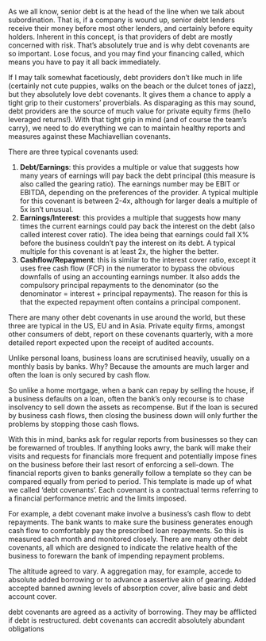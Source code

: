 <p>As we all know, senior debt is at the head of the line when we talk about subordination. That is, if a company is wound up, senior debt lenders receive their money before most other lenders, and certainly before equity holders. Inherent in this concept, is that providers of debt are mostly concerned with risk. That&#8217;s absolutely true and is why debt covenants are so important. Lose focus, and you may find your financing called, which means you have to pay it all back immediately.</p><p>If I may talk somewhat facetiously, debt providers don&#8217;t like much in life (certainly not cute puppies, walks on the beach or the dulcet tones of jazz), but they absolutely love debt covenants. It gives them a chance to apply a tight grip to their customers&#8217; proverbials. As disparaging as this may sound, debt providers are the source of much value for private equity firms (hello leveraged returns!). With that tight grip in mind (and of course the team&#8217;s carry), we need to do everything we can to maintain healthy reports and measures against these Machiavellian covenants.</p><p>There are three typical covenants used:</p><ol><li><strong>Debt/Earnings</strong>: this provides a multiple or value that suggests how many years of earnings will pay back the debt principal (this measure is also called the gearing ratio). The earnings number may be EBIT or EBITDA, depending on the preferences of the provider. A typical multiple for this covenant is between 2-4x, although for larger deals a multiple of 5x isn&#8217;t unusual.</li><li><strong>Earnings/Interest</strong>: this provides a multiple that suggests how many times the current earnings could pay back the interest on the debt (also called interest cover ratio). The idea being that earnings could fall X% before the business couldn&#8217;t pay the interest on its debt. A typical multiple for this covenant is at least 2x, the higher the better.</li><li><strong>Cashflow/Repayment</strong>: this is similar to the interest cover ratio, except it uses free cash flow (FCF) in the numerator to bypass the obvious downfalls of using an accounting earnings number. It also adds the compulsory principal repayments to the denominator (so the denominator = interest + principal repayments). The reason for this is that the expected repayment often contains a principal component.</li></ol><p>There are many other debt covenants in use around the world, but these three are typical in the US, EU and in Asia. Private equity firms, amongst other consumers of debt, report on these covenants quarterly, with a more detailed report expected upon the receipt of audited accounts.</p><p>Unlike personal loans, business loans are scrutinised heavily, usually on a monthly basis by banks. Why? Because the amounts are much larger and often the loan is only secured by cash flow.</p><p>So unlike a home mortgage, when a bank can repay by selling the house, if a business defaults on a loan, often the bank&#8217;s only recourse is to chase insolvency to sell down the assets as recompense. But if the loan is secured by business cash flows, then closing the business down will only further the problems by stopping those cash flows.</p><p>With this in mind, banks ask for regular reports from businesses so they can be forewarned of troubles. If anything looks awry, the bank will make their visits and requests for financials more frequent and potentially impose fines on the business before their last resort of enforcing a sell-down. The financial reports given to banks generally follow a template so they can be compared equally from period to period. This template is made up of what we called &#8216;debt covenants&#8217;. Each covenant is a contractual terms referring to a financial performance metric and the limits imposed.</p><p>For example, a debt covenant make involve a business&#8217;s cash flow to debt repayments. The bank wants to make sure the business generates enough cash flow to comfortably pay the prescribed loan repayments. So this is measured each month and monitored closely. There are many other debt covenants, all which are designed to indicate the relative health of the business to forewarn the bank of impending repayment problems.</p><p>The altitude agreed to vary. A aggregation may, for example, accede to absolute added borrowing or to advance a assertive akin of gearing. Added accepted banned awning levels of absorption cover, alive basic and debt account cover.</p><p>debt covenants are agreed as a activity of borrowing. They may be afflicted if debt is restructured. debt covenants can accredit absolutely abundant obligations</p>
